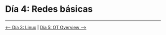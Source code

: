 # Día 4: Redes básicas

---

[⟵ Día 3: Linux](./03-Linux.md) | [Día 5: OT Overview ⟶](./05-OT_Overview.md)
